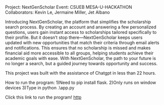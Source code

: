 Project: NextGenScholar
Event: CSUEB MESA-U-HACKATHON
Collaborators: Kevin Le, Jermaine Miller, Jet Albano

Introducing NextGenScholar, the platform that simplifies the scholarship search process. 
By creating an account and answering a few personalized questions, users gain instant access to scholarships tailored specifically to their profile. 
But it doesn’t stop there—NextGenScholar keeps users updated with new opportunities that match their criteria through email alerts and notifications. 
This ensures that no scholarship is missed and makes financial aid more accessible to all groups, helping students achieve their academic goals with ease.
With NextGenScholar, the path to your future is no longer a search, but a guided journey towards opportunity and success.

This project was built with the assistance of Chatgpt in less than 22 hours. 

How to run the program:
1)Need to pip install flask. 
2)Only runs on window devices
3)Type in python .\app.py

Click this link to run the program! [http](http://127.0.0.1:5000)
